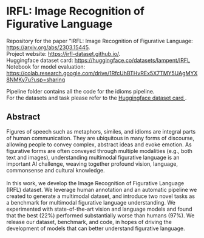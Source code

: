 # IRFL: Image Recognition of Figurative Language 

Repository for the paper "IRFL: Image Recognition of Figurative Language: https://arxiv.org/abs/2303.15445. <br>
Project website: https://irfl-dataset.github.io/.   
Huggingface dataset card: https://huggingface.co/datasets/lampent/IRFL   
Notebook for model evaluation: https://colab.research.google.com/drive/1RfcUhBTHvREx5X7TMY5UAgMYX8NMKy7u?usp=sharing

Pipeline folder contains all the code for the idioms pipeline. <br>
For the datasets and task please refer to the <a href="https://huggingface.co/datasets/lampent/IRFL"> Huggingface dataset card </a>.

## Abstract
Figures of speech such as metaphors, similes, and idioms are integral parts of human communication. They are ubiquitous in many forms of discourse, allowing people to convey complex, abstract ideas and evoke emotion. As figurative forms are often conveyed through multiple modalities (e.g., both text and images), understanding multimodal figurative language is an important AI challenge, weaving together profound vision, language, commonsense and cultural knowledge.
<br><br>
In this work, we develop the Image Recognition of Figurative Language (IRFL) dataset. We leverage human annotation and an automatic pipeline we created to generate a multimodal dataset, and introduce two novel tasks as a benchmark for multimodal figurative language understanding. We experimented with state-of-the-art vision and language models and found that the best (22%) performed substantially worse than humans (97%). We release our dataset, benchmark, and code, in hopes of driving the development of models that can better understand figurative language.
